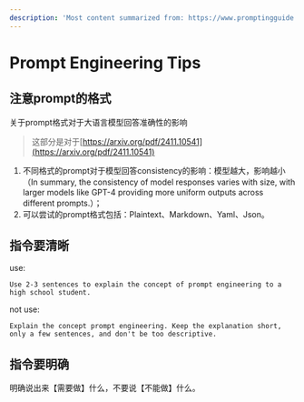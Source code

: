 ```yaml
---
description: 'Most content summarized from: https://www.promptingguide.ai/introduction/tips'
---
```


# Prompt Engineering Tips

## 注意prompt的格式

关于prompt格式对于大语言模型回答准确性的影响

> 这部分是对于[https://arxiv.org/pdf/2411.10541](https://arxiv.org/pdf/2411.10541)

1. 不同格式的prompt对于模型回答consistency的影响：模型越大，影响越小（In summary,   &#x20;the consistency of model responses varies with   &#x20;size, with larger models like GPT-4 providing   &#x20;more uniform outputs across different prompts.）；
2. 可以尝试的prompt格式包括：Plaintext、Markdown、Yaml、Json。

## 指令要清晰

use:

```
Use 2-3 sentences to explain the concept of prompt engineering to a high school student.
```

not use:

```
Explain the concept prompt engineering. Keep the explanation short, only a few sentences, and don't be too descriptive.
```

## 指令要明确

明确说出来【需要做】什么，不要说【不能做】什么。



